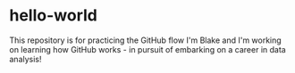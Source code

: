 # hello-world
This repository is for practicing the GitHub flow
I'm Blake and I'm working on learning how GitHub works - in pursuit of embarking on a career in data analysis!
